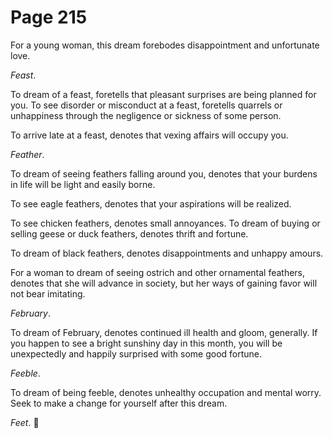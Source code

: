 # Page 215
For a young woman, this dream forebodes disappointment and unfortunate love.


_Feast_.


To dream of a feast, foretells that pleasant surprises are being
planned for you. To see disorder or misconduct at a feast,
foretells quarrels or unhappiness through the negligence
or sickness of some person.


To arrive late at a feast, denotes that vexing affairs will occupy you.


_Feather_.


To dream of seeing feathers falling around you, denotes that your burdens
in life will be light and easily borne.


To see eagle feathers, denotes that your aspirations will be realized.


To see chicken feathers, denotes small annoyances.
To dream of buying or selling geese or duck feathers,
denotes thrift and fortune.


To dream of black feathers, denotes disappointments and unhappy amours.


For a woman to dream of seeing ostrich and other ornamental feathers,
denotes that she will advance in society, but her ways of gaining favor
will not bear imitating.


_February_.


To dream of February, denotes continued ill health and gloom, generally.
If you happen to see a bright sunshiny day in this month, you will be
unexpectedly and happily surprised with some good fortune.


_Feeble_.


To dream of being feeble, denotes unhealthy occupation and mental worry.
Seek to make a change for yourself after this dream.


_Feet_.
